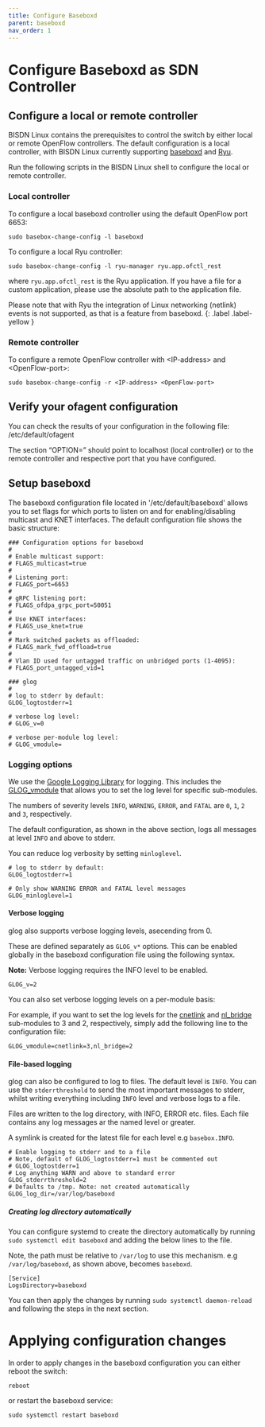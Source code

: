 ```yaml
---
title: Configure Baseboxd
parent: baseboxd
nav_order: 1
---
```


# Configure Baseboxd as SDN Controller

## Configure a local or remote controller

BISDN Linux contains the prerequisites to control the switch by either local or
remote OpenFlow controllers. The default configuration is a local controller,
with BISDN Linux currently supporting
[baseboxd](https://github.com/bisdn/basebox) and
[Ryu](https://osrg.github.io/ryu-book/en/html/index.html).

Run the following scripts in the BISDN Linux shell to configure the local or
remote controller.

### Local controller

To configure a local baseboxd controller using the default OpenFlow port 6653:

```
sudo basebox-change-config -l baseboxd
```

To configure a local Ryu controller:

```
sudo basebox-change-config -l ryu-manager ryu.app.ofctl_rest
```

where `ryu.app.ofctl_rest` is the Ryu application. If you have a file for a
custom application, please use the absolute path to the application file.

Please note that with Ryu the integration of Linux networking (netlink) events
is not supported, as that is a feature from baseboxd.
{: .label .label-yellow }

### Remote controller

To configure a remote OpenFlow controller with \<IP-address\> and
\<OpenFlow-port\>:

```
sudo basebox-change-config -r <IP-address> <OpenFlow-port>
```

## Verify your ofagent configuration

You can check the results of your configuration in the following file:
/etc/default/ofagent

The section “OPTION=” should point to localhost (local controller) or to the
remote controller and respective port that you have configured.

## Setup baseboxd

The baseboxd configuration file located in '/etc/default/baseboxd' allows you
to set flags for which ports to listen on and for enabling/disabling multicast
and KNET interfaces. The default configuration file shows the basic structure:

```
### Configuration options for baseboxd
#
# Enable multicast support:
# FLAGS_multicast=true
#
# Listening port:
# FLAGS_port=6653
#
# gRPC listening port:
# FLAGS_ofdpa_grpc_port=50051
#
# Use KNET interfaces:
# FLAGS_use_knet=true
#
# Mark switched packets as offloaded:
# FLAGS_mark_fwd_offload=true
#
# Vlan ID used for untagged traffic on unbridged ports (1-4095):
# FLAGS_port_untagged_vid=1

### glog
#
# log to stderr by default:
GLOG_logtostderr=1

# verbose log level:
# GLOG_v=0

# verbose per-module log level:
# GLOG_vmodule=
```

### Logging options

We use the [Google Logging Library](https://hpc.nih.gov/development/glog.html)
for logging. This includes the
[GLOG_vmodule](https://hpc.nih.gov/development/glog.html#verbose) that allows
you to set the log level for specific sub-modules.

The numbers of severity levels `INFO`, `WARNING`, `ERROR`, and `FATAL`
are `0`, `1`, `2` and `3`, respectively.

The default configuration, as shown in the above section, logs all messages at
level `INFO` and above to stderr.

You can reduce log verbosity by setting `minloglevel`.

```
# log to stderr by default:
GLOG_logtostderr=1

# Only show WARNING ERROR and FATAL level messages
GLOG_minloglevel=1 
```

#### Verbose logging

glog also supports verbose logging levels, asecending from 0.

These are defined separately as `GLOG_v*` options. This can be enabled globally
in the baseboxd configuration file using the following syntax.

**Note:** Verbose logging requires the INFO level to be enabled.

```
GLOG_v=2
```

You can also set verbose logging levels on a per-module basis:

For example, if you want to set the log levels for the
[cnetlink](https://github.com/bisdn/basebox/blob/master/src/netlink/cnetlink.h)
and
[nl_bridge](https://github.com/bisdn/basebox/blob/master/src/netlink/nl_bridge.h)
sub-modules to 3 and 2, respectively, simply add the following line to the
configuration file:

```
GLOG_vmodule=cnetlink=3,nl_bridge=2
```

#### File-based logging

glog can also be configured to log to files.
The default level is `INFO`. You can use the `stderrthreshold` to send the most
important messages to stderr, whilst writing everything including
`INFO` level and verbose logs to a file.

Files are written to the log directory, with INFO, ERROR etc. files.
Each file contains any log messages ar the named level or greater.

A symlink is created for the latest file for each level e.g `basebox.INFO`.

```
# Enable logging to stderr and to a file
# Note, default of GLOG_logtostderr=1 must be commented out
# GLOG_logtostderr=1
# Log anything WARN and above to standard error
GLOG_stderrthreshold=2
# Defaults to /tmp. Note: not created automatically
GLOG_log_dir=/var/log/baseboxd
```

##### Creating log directory automatically

You can configure systemd to create the directory automatically by running
`sudo systemctl edit baseboxd` and adding the below lines to the file.

Note, the path must be relative to `/var/log` to use this mechanism.
e.g `/var/log/baseboxd`, as shown above, becomes `baseboxd`.

```
[Service]
LogsDirectory=baseboxd
```

You can then apply the changes by running `sudo systemctl daemon-reload` and
following the steps in the next section.

# Applying configuration changes

In order to apply changes in the baseboxd configuration you can either reboot
the switch:

```
reboot
```

or restart the baseboxd service:

```
sudo systemctl restart baseboxd
```
